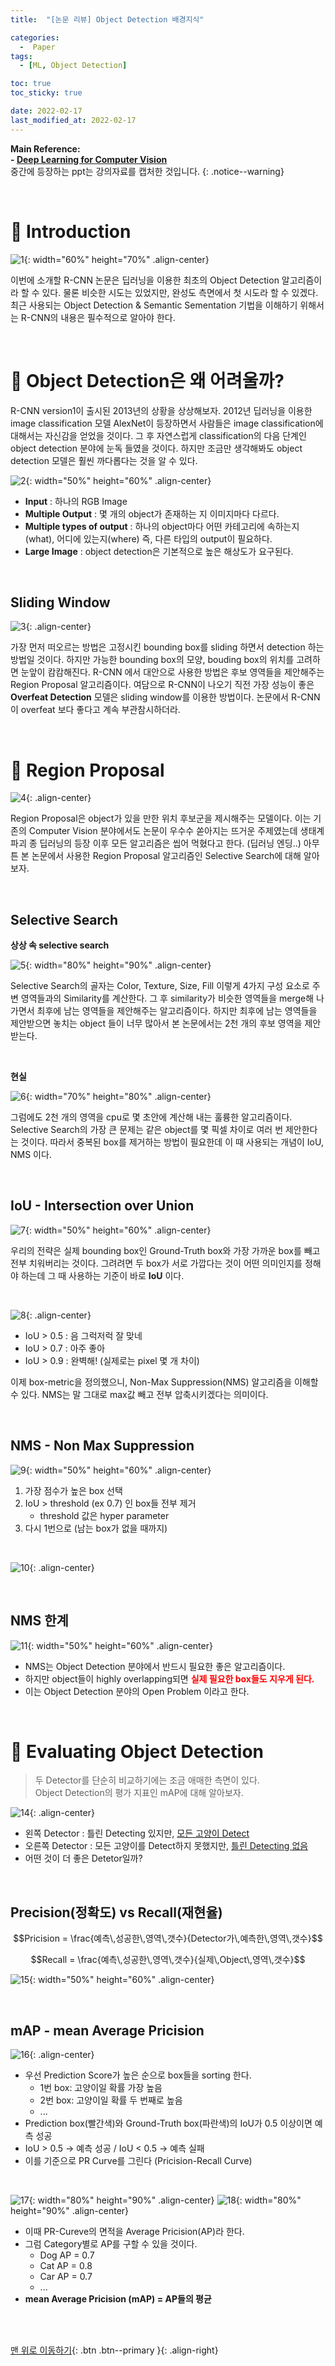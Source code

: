 ```yaml
---
title:  "[논문 리뷰] Object Detection 배경지식" 

categories:
  -  Paper
tags:
  - [ML, Object Detection]

toc: true
toc_sticky: true

date: 2022-02-17
last_modified_at: 2022-02-17
---
```


**Main Reference: <br>- [Deep Learning for Computer Vision](https://www.youtube.com/watch?v=dJYGatp4SvA&list=PL5-TkQAfAZFbzxjBHtzdVCWE0Zbhomg7r)** <br> 중간에 등장하는 ppt는 강의자료를 캡처한 것입니다.
{: .notice--warning}



<br>

# 🚀 Introduction

![1](https://user-images.githubusercontent.com/96368476/154297787-d69ddfd6-6e34-4b5e-a361-af5149b909bf.png){: width="60%" height="70%" .align-center}

이번에 소개할 R-CNN 논문은 딥러닝을 이용한 최초의 Object Detection 알고리즘이라 할 수 있다. 물론 비슷한 시도는 있었지만, 완성도 측면에서 첫 시도라 할 수 있겠다. 최근 사용되는 Object Detection & Semantic Sementation 기법을 이해하기 위해서는 R-CNN의 내용은 필수적으로 알아야 한다.


<br>

# 🚀 Object Detection은 왜 어려울까?

R-CNN version1이 출시된 2013년의 상황을 상상해보자. 2012년 딥러닝을 이용한 image classification 모델 AlexNet이 등장하면서 사람들은 image classification에 대해서는 자신감을 얻었을 것이다. 그 후 자연스럽게 classification의 다음 단계인 object detection 분야에 눈독 들였을 것이다. 하지만 조금만 생각해봐도 object detection 모델은 훨씬 까다롭다는 것을 알 수 있다.
<br>

![2](https://user-images.githubusercontent.com/96368476/154305212-c72d9dd9-c60d-4936-b694-501b8970d4a5.png){: width="50%" height="60%" .align-center}

- **Input** : 하나의 RGB Image
- **Multiple Output** : 몇 개의 object가 존재하는 지 이미지마다 다르다.
- **Multiple types of output** : 하나의 object마다 어떤 카테고리에 속하는지(what), 어디에 있는지(where) 즉, 다른 타입의 output이 필요하다.
- **Large Image** : object detection은 기본적으로 높은 해상도가 요구된다.

<br>

## Sliding Window

![3](https://user-images.githubusercontent.com/96368476/154308021-72c2d46a-b8b8-40ed-a523-07fc51cfce59.png){: .align-center}

가장 먼저 떠오르는 방법은 고정시킨 bounding box를 sliding 하면서 detection 하는 방법일 것이다. 하지만 가능한 bounding box의 모양, bouding box의 위치를 고려하면 눈앞이 캄캄해진다. R-CNN 에서 대안으로 사용한 방법은 후보 영역들을 제안해주는 Region Proposal 알고리즘이다. 여담으로 R-CNN이 나오기 직전 가장 성능이 좋은 **Overfeat Detection** 모델은 sliding window를 이용한 방법이다. 논문에서 R-CNN이 overfeat 보다 좋다고 계속 부관참시하더라.


<br>

# 🚀 Region Proposal

![4](https://user-images.githubusercontent.com/96368476/154305238-3d65a001-2c85-4004-8179-22f66e808796.png){: .align-center}

Region Proposal은 object가 있을 만한 위치 후보군을 제시해주는 모델이다. 이는 기존의 Computer Vision 분야에서도 논문이 우수수 쏟아지는 뜨거운 주제였는데 생태계 파괴 종 딥러닝의 등장 이후 모든 알고리즘은 씹어 먹혔다고 한다. (딥러닝 엔딩..) 아무튼 본 논문에서 사용한 Region Proposal 알고리즘인 Selective Search에 대해 알아보자.

<br>

## Selective Search

**상상 속 selective search**

![5](https://user-images.githubusercontent.com/96368476/154314768-a47129e9-3508-4165-b842-55d8ffc3e349.png){: width="80%" height="90%" .align-center}

Selective Search의 골자는 Color, Texture, Size, Fill 이렇게 4가지 구성 요소로 주변 영역들과의 Similarity를 계산한다. 그 후 similarity가 비슷한 영역들을 merge해 나가면서 최후에 남는 영역들을 제안해주는 알고리즘이다. 하지만 최후에 남는 영역들을 제안받으면 놓치는 object 들이 너무 많아서 본 논문에서는 2천 개의 후보 영역을 제안받는다.

<br>

**현실**

![6](https://user-images.githubusercontent.com/96368476/154314775-135b9caf-5a10-45d4-8644-a255c56f4cda.png){: width="70%" height="80%" .align-center}

그럼에도 2천 개의 영역을 cpu로 몇 초안에 계산해 내는 훌륭한 알고리즘이다. Selective Search의 가장 큰 문제는 같은 object를 몇 픽셀 차이로 여러 번 제안한다는 것이다. 따라서 중복된 box를 제거하는 방법이 필요한데 이 때 사용되는 개념이 IoU, NMS 이다.


<br>

## IoU - Intersection over Union

![7](https://user-images.githubusercontent.com/96368476/154318915-63b70d79-701a-4dc7-ae97-a370fc4f2668.png){: width="50%" height="60%" .align-center}

우리의 전략은 실제 bounding box인 Ground-Truth box와 가장 가까운 box를 빼고 전부 치워버리는 것이다. 그려려면 두 box가 서로 가깝다는 것이 어떤 의미인지를 정해야 하는데 그 때 사용하는 기준이 바로 **IoU** 이다.

<br>

![8](https://user-images.githubusercontent.com/96368476/154318916-1c716636-247b-4746-a078-d765c9313b18.png){: .align-center}

- IoU > 0.5 : 음 그럭저럭 잘 맞네
- IoU > 0.7 : 아주 좋아
- IoU > 0.9 : 완벽해! (실제로는 pixel 몇 개 차이)

이제 box-metric을 정의했으니, Non-Max Suppression(NMS) 알고리즘을 이해할 수 있다. NMS는 말 그대로 max값 빼고 전부 압축시키겠다는 의미이다.

<br>

## NMS - Non Max Suppression

![9](https://user-images.githubusercontent.com/96368476/154318918-d9c90def-0634-4041-88a0-1a85cbe88cf4.png){: width="50%" height="60%" .align-center}

1. 가장 점수가 높은 box 선택
2. IoU > threshold (ex 0.7) 인 box들 전부 제거
   - threshold 값은 hyper parameter
3. 다시 1번으로 (남는 box가 없을 때까지)

<br>

![10](https://user-images.githubusercontent.com/96368476/154318900-472a718d-aef7-4711-a590-1f486b2fe073.png){: .align-center}


<br>

## NMS 한계

![11](https://user-images.githubusercontent.com/96368476/154318912-e8697b16-3e19-4595-9e0d-23198cfb3de8.png){: width="50%" height="60%" .align-center}

- NMS는 Object Detection 분야에서 반드시 필요한 좋은 알고리즘이다.
- 하지만 object들이 highly overlapping되면 **<span style="color:red">실제 필요한 box들도 지우게 된다.</span>**
- 이는 Object Detection 분야의 Open Problem 이라고 한다.




<br>

# 🚀 Evaluating Object Detection

> 두 Detector를 단순히 비교하기에는 조금 애매한 측면이 있다. <br>Object Detection의 평가 지표인 mAP에 대해 알아보자.


![14](https://user-images.githubusercontent.com/96368476/154418727-105df134-8604-47db-87fa-dd08bd7d251c.png){: .align-center}

- 왼쪽 Detector : 틀린 Detecting 있지만, <u>모든 고양이 Detect</u>
- 오른쪽 Detector : 모든 고양이를 Detect하지 못했지만, <u>틀린 Detecting 없음</u>
- 어떤 것이 더 좋은 Detetor일까?


<br>

## Precision(정확도) vs Recall(재현율)

$$Pricision = \frac{예측\,성공한\,영역\,갯수}{Detector가\,예측한\,영역\,갯수}$$

$$Recall = \frac{예측\,성공한\,영역\,갯수}{실제\,Object\,영역\,갯수}$$

![15](https://user-images.githubusercontent.com/96368476/154420333-4539dcc1-2db2-477d-b2fd-1bf447ca8b9c.png){: width="50%" height="60%" .align-center}

<br>



## mAP - mean Average Pricision

![16](https://user-images.githubusercontent.com/96368476/154421095-ec8877ab-e175-4c55-81d8-976061e2d6ae.png){: .align-center}

- 우선 Prediction Score가 높은 순으로 box들을 sorting 한다.
  - 1번 box: 고양이일 확률 가장 높음
  - 2번 box: 고양이일 확률 두 번째로 높음 
  - ...
- Prediction box(빨간색)와 Ground-Truth box(파란색)의 IoU가 0.5 이상이면 예측 성공
- IoU > 0.5 → 예측 성공 / IoU < 0.5 → 예측 실패
- 이를 기준으로 PR Curve를 그린다 (Pricision-Recall Curve)

<br>

![17](https://user-images.githubusercontent.com/96368476/154421114-3a68e782-d993-4cd4-9180-7cec5c306cfa.png){: width="80%" height="90%" .align-center}
![18](https://user-images.githubusercontent.com/96368476/154421124-0d011ff5-043d-4f77-823e-2c575b3f335a.png){: width="80%" height="90%" .align-center}

- 이때 PR-Cureve의 면적을 Average Pricision(AP)라 한다.
- 그럼 Category별로 AP를 구할 수 있을 것이다.
  - Dog AP = 0.7
  - Cat AP = 0.8
  - Car AP = 0.7
  - ...
- **mean Average Pricision (mAP) = AP들의 평균**



<br>
<br>

[맨 위로 이동하기](#){: .btn .btn--primary }{: .align-right}